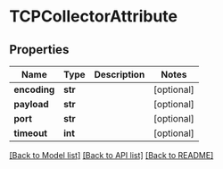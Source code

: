 # TCPCollectorAttribute

## Properties
Name | Type | Description | Notes
------------ | ------------- | ------------- | -------------
**encoding** | **str** |  | [optional] 
**payload** | **str** |  | [optional] 
**port** | **str** |  | [optional] 
**timeout** | **int** |  | [optional] 

[[Back to Model list]](../README.md#documentation-for-models) [[Back to API list]](../README.md#documentation-for-api-endpoints) [[Back to README]](../README.md)


